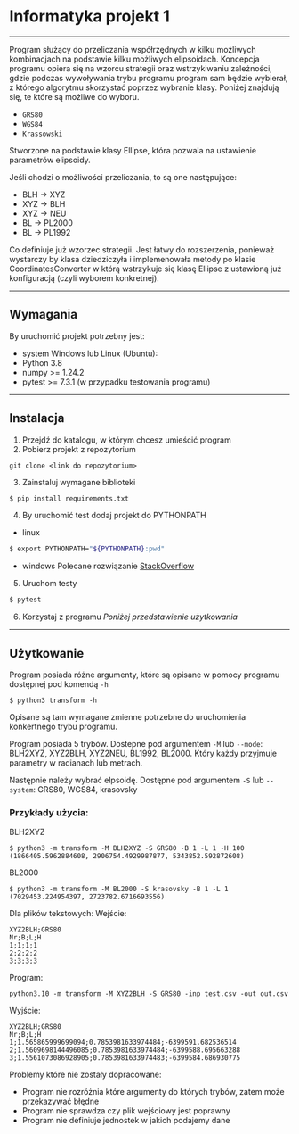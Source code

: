# Informatyka projekt 1
___

Program służący do przeliczania współrzędnych w kilku możliwych 
kombinacjach na podstawie kilku możliwych elipsoidach. 
Koncepcja programu opiera się na wzorcu strategii oraz wstrzykiwaniu zależności,
gdzie podczas wywoływania trybu programu program sam będzie wybierał,
z którego algorytmu skorzystać poprzez wybranie klasy.
Poniżej znajdują się, te które są możliwe do wyboru.

* `GRS80`
* `WGS84`
* `Krassowski`

Stworzone na podstawie klasy Ellipse, która pozwala na ustawienie parametrów elipsoidy.

Jeśli chodzi o możliwości przeliczania, to są one następujące:
* BLH -> XYZ
* XYZ -> BLH
* XYZ -> NEU
* BL -> PL2000
* BL -> PL1992

Co definiuje już wzorzec strategii. Jest łatwy do rozszerzenia, ponieważ wystarczy by klasa dziedziczyła i implemenowała 
metody po klasie CoordinatesConverter w którą wstrzykuje się klasę Ellipse z ustawioną już konfiguracją (czyli wyborem konkretnej).

---
## Wymagania

By uruchomić projekt potrzebny jest:
* system Windows lub Linux (Ubuntu):
* Python 3.8
* numpy >= 1.24.2
* pytest >= 7.3.1 (w przypadku testowania programu)

---
## Instalacja
1. Przejdź do katalogu, w którym chcesz umieścić program
2. Pobierz projekt z repozytorium
```
git clone <link do repozytorium>
```

3. Zainstaluj wymagane biblioteki
```bash
$ pip install requirements.txt
```
4. By uruchomić test dodaj projekt do PYTHONPATH
* linux
```bash
$ export PYTHONPATH="${PYTHONPATH}:pwd"
```
  * windows
Polecane rozwiązanie [StackOverflow](https://stackoverflow.com/questions/3701646/how-to-add-to-the-pythonpath-in-windows-so-it-finds-my-modules-packages/32609129#32609129)
5. Uruchom testy
```bash
$ pytest
```

6. Korzystaj z programu
_Poniżej przedstawienie użytkowania_

---
## Użytkowanie

Program posiada różne argumenty, które są opisane w pomocy programu dostępnej pod komendą `-h`
```
$ python3 transform -h
```
Opisane są tam wymagane zmienne potrzebne do uruchomienia konkertnego trybu programu.

Program posiada 5 trybów. Dostepne pod argumentem `-M` lub `--mode`:
BLH2XYZ, XYZ2BLH, XYZ2NEU, BL1992, BL2000.
Który każdy przyjmuje parametry w radianach lub metrach.

Następnie należy wybrać elpsoidę. Dostępne pod argumentem `-S` lub `--system`:
GRS80, WGS84, krasovsky

### Przykłady użycia:

BLH2XYZ
```
$ python3 -m transform -M BLH2XYZ -S GRS80 -B 1 -L 1 -H 100
(1866405.5962884608, 2906754.4929987877, 5343852.592872608)
```

BL2000
```
$ python3 -m transform -M BL2000 -S krasovsky -B 1 -L 1
(7029453.224954397, 2723782.6716693556)
```

Dla plików tekstowych:
Wejście:
```
XYZ2BLH;GRS80
Nr;B;L;H
1;1;1;1
2;2;2;2
3;3;3;3
```
Program:
```
python3.10 -m transform -M XYZ2BLH -S GRS80 -inp test.csv -out out.csv
```

Wyjście:
```
XYZ2BLH;GRS80
Nr;B;L;H
1;1.565865999699094;0.7853981633974484;-6399591.682536514
2;1.5609698144496085;0.7853981633974484;-6399588.695663288
3;1.5561073086928905;0.7853981633974483;-6399584.686930775
```

Problemy które nie zostały dopracowane:
* Program nie rozróżnia które argumenty do których trybów, zatem może przekazywać błędne
* Program nie sprawdza czy plik wejściowy jest poprawny
* Program nie definiuje jednostek w jakich podajemy dane

